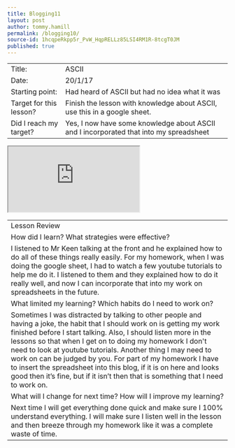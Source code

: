 ```yaml
---
title: Blogging11
layout: post
author: tommy.hamill
permalink: /blogging10/
source-id: 1hcqpeRkpp5r_PvW_HqpRELLz85LSI4RM1R-8tcgT0JM
published: true
---
```

<table>
  <tr>
    <td>Title:</td>
    <td>ASCII</td>
  </tr>
  <tr>
    <td>Date:</td>
    <td>20/1/17</td>
  </tr>
  <tr>
    <td>Starting point:</td>
    <td>Had heard of ASCII but had no idea what it was</td>
  </tr>
  <tr>
    <td>Target for this lesson?</td>
    <td>Finish the lesson with knowledge about ASCII, use this in a google sheet.</td>
  </tr>
  <tr>
    <td>Did I reach my target? 
</td>
    <td>Yes, I now have some knowledge about ASCII and I incorporated that into my spreadsheet</td>
  </tr>
</table>

<iframe { width:100%;} src="https://docs.google.com/spreadsheets/d/1Pncn7aX-Om2ShZnYtl-aQXLWERJ88bb6d9fseElzce8/pubhtml?widget=true&amp;headers=false"></iframe>

<table>
  <tr>
    <td>Lesson Review</td>
  </tr>
  <tr>
    <td>How did I learn? What strategies were effective? </td>
  </tr>
  <tr>
    <td>I listened to Mr Keen talking at the front and he explained how to do all of these things really easily. For my homework, when I was doing the google sheet, I had to watch a few youtube tutorials to help me do it. I listened to them and they explained how to do it really well, and now I can incorporate that into my work on spreadsheets in the future.</td>
  </tr>
  <tr>
    <td>What limited my learning? Which habits do I need to work on? </td>
  </tr>
  <tr>
    <td>Sometimes I was distracted by talking to other people and having a joke, the habit that I should work on is getting my work finished before I start talking. Also, I should listen more in the lessons so that when I get on to doing my homework I don't need to look at youtube tutorials. Another thing I may need to work on can be judged by you. For part of my homework I have to insert the spreadsheet into this blog, if it is on here and looks good then it’s fine, but if it isn’t then that is something that I need to work on.</td>
  </tr>
  <tr>
    <td>What will I change for next time? How will I improve my learning?</td>
  </tr>
  <tr>
    <td>Next time I will get everything done quick and make sure I 100% understand everything. I will make sure I listen well in the lesson and then breeze through my homework like it was a complete waste of time.</td>
  </tr>
</table>


